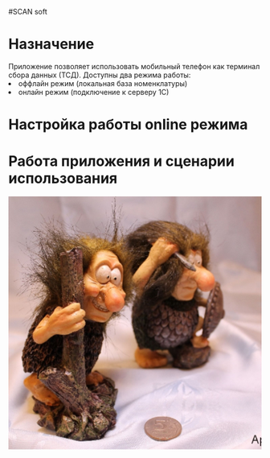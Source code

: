 #SCAN soft

<h1>Назначение</h1>
Приложение позволяет использовать мобильный телефон как терминал сбора данных (ТСД).
Доступны два режима работы:
<li>оффлайн режим (локальная база номенклатуры)</li>
<li>онлайн режим (подключение к серверу 1С)</li>

<h1>Настройка работы online режима</h1>

<h1>Работа приложения и сценарии использования</h1>


![test img](img/680e12f4ab69a1533d5c66f2aac5--podarki-k-prazdnikam-figurka-rytsari.jpg)
